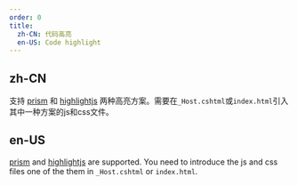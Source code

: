 ```yaml
---
order: 0
title:
  zh-CN: 代码高亮
  en-US: Code highlight
---
```


## zh-CN

支持 [prism](https://prismjs.com/) 和 [highlightjs](https://highlightjs.org/) 两种高亮方案。需要在`_Host.cshtml`或`index.html`引入其中一种方案的js和css文件。

## en-US

[prism](https://prismjs.com/) and [highlightjs](https://highlightjs.org/) are supported. You need to introduce the js and css files one of the them in `_Host.cshtml` or `index.html`.
